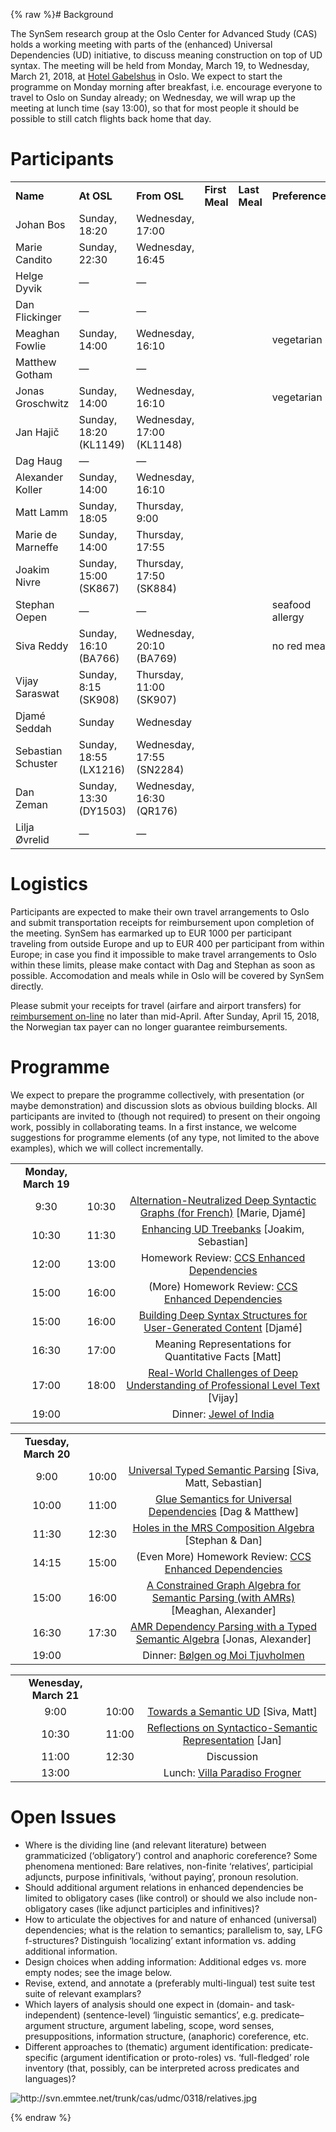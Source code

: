 {% raw %}# Background

The SynSem research group at the Oslo Center for Advanced
Study (CAS) holds a working meeting with parts of the (enhanced)
Universal Dependencies (UD) initiative, to discuss meaning construction
on top of UD syntax. The meeting will be held from Monday, March 19, to
Wednesday, March 21, 2018, at [Hotel
Gabelshus](https://www.nordicchoicehotels.no/hotell/norge/oslo/clarion-collection-hotel-gabelshus/?gclid=EAIaIQobChMIofbQ5_G72AIVHYuyCh3UpQKcEAAYASAAEgKUnfD_BwE)
in Oslo. We expect to start the programme on Monday morning after
breakfast, i.e. encourage everyone to travel to Oslo on Sunday already;
on Wednesday, we will wrap up the meeting at lunch time (say 13:00), so
that for most people it should be possible to still catch flights back
home that day.

# Participants

|                    |                        |                           |                |               |                 |
|--------------------|------------------------|---------------------------|----------------|---------------|-----------------|
| **Name**           | **At OSL**             | **From OSL**              | **First Meal** | **Last Meal** | **Preferences** |
| Johan Bos          | Sunday, 18:20          | Wednesday, 17:00          |                |               |                 |
| Marie Candito      | Sunday, 22:30          | Wednesday, 16:45          |                |               |                 |
| Helge Dyvik        | —                      | —                         |                |               |                 |
| Dan Flickinger     | —                      | —                         |                |               |                 |
| Meaghan Fowlie     | Sunday, 14:00          | Wednesday, 16:10          |                |               | vegetarian      |
| Matthew Gotham     | —                      | —                         |                |               |                 |
| Jonas Groschwitz   | Sunday, 14:00          | Wednesday, 16:10          |                |               | vegetarian      |
| Jan Hajič          | Sunday, 18:20 (KL1149) | Wednesday, 17:00 (KL1148) |                |               |                 |
| Dag Haug           | —                      | —                         |                |               |                 |
| Alexander Koller   | Sunday, 14:00          | Wednesday, 16:10          |                |               |                 |
| Matt Lamm          | Sunday, 18:05          | Thursday, 9:00            |                |               |                 |
| Marie de Marneffe  | Sunday, 14:00          | Thursday, 17:55           |                |               |                 |
| Joakim Nivre       | Sunday, 15:00 (SK867)  | Thursday, 17:50 (SK884)   |                |               |                 |
| Stephan Oepen      | —                      | —                         |                |               | seafood allergy |
| Siva Reddy         | Sunday, 16:10 (BA766)  | Wednesday, 20:10 (BA769)  |                |               | no red meat     |
| Vijay Saraswat     | Sunday, 8:15 (SK908)   | Thursday, 11:00 (SK907)   |                |               |                 |
| Djamé Seddah       | Sunday                 | Wednesday                 |                |               |                 |
| Sebastian Schuster | Sunday, 18:55 (LX1216) | Wednesday, 17:55 (SN2284) |                |               |                 |
| Dan Zeman          | Sunday, 13:30 (DY1503) | Wednesday, 16:30 (QR176)  |                |               |                 |
| Lilja Øvrelid      | —                      | —                         |                |               |                 |

# Logistics

Participants are expected to make their own travel arrangements to Oslo
and submit transportation receipts for reimbursement upon completion of
the meeting. SynSem has earmarked up to EUR 1000 per
participant traveling from outside Europe and up to EUR 400 per
participant from within Europe; in case you find it impossible to make
travel arrangements to Oslo within these limits, please make contact
with Dag and Stephan as soon as possible. Accomodation and meals while
in Oslo will be covered by SynSem directly.

Please submit your receipts for travel (airfare and airport transfers)
for [reimbursement
on-line](https://cas.oslo.no/expense-reimbursement-for-guests/) no later
than mid-April. After Sunday, April 15, 2018, the Norwegian tax payer
can no longer guarantee reimbursements.

# Programme

We expect to prepare the programme collectively, with presentation (or
maybe demonstration) and discussion slots as obvious building blocks.
All participants are invited to (though not required) to present on
their ongoing work, possibly in collaborating teams. In a first
instance, we welcome suggestions for programme elements (of any type,
not limited to the above examples), which we will collect incrementally.

|                      |       |                                                                                                                                             |
|:--------------------:|:-----:|:-------------------------------------------------------------------------------------------------------------------------------------------:|
| **Monday, March 19** |       |                                                                                                                                             |
|         9:30         | 10:30 | [Alternation-Neutralized Deep Syntactic Graphs (for French)](http://svn.emmtee.net/trunk/cas/udmc/0318/candito+seddah.pdf) \[Marie, Djamé\] |
|        10:30         | 11:30 |                [Enhancing UD Treebanks](http://svn.emmtee.net/trunk/cas/udmc/0318/nivre+schuster.pdf) \[Joakim, Sebastian\]                 |
|        12:00         | 13:00 |                            Homework Review: [CCS Enhanced Dependencies](http://logon.emmtee.net/trunk/cas/udmc)                             |
|        15:00         | 16:00 |                          (More) Homework Review: [CCS Enhanced Dependencies](http://svn.emmtee.net/trunk/cas/udmc)                          |
|        15:00         | 16:00 |    [Building Deep Syntax Structures for User-Generated Content](http://svn.emmtee.net/trunk/cas/udmc/0318/seddah+candito.pdf) \[Djamé\]     |
|        16:30         | 17:00 |                                           Meaning Representations for Quantitative Facts \[Matt\]                                           |
|        17:00         | 18:00 | [Real-World Challenges of Deep Understanding of Professional Level Text](http://svn.emmtee.net/trunk/cas/udmc/0318/saraswat.pdf) \[Vijay\]  |
|        19:00         |       |                                              Dinner: [Jewel of India](http://jewelofindia.no/)                                              |

|                       |       |                                                                                                                                             |
|:---------------------:|:-----:|:-------------------------------------------------------------------------------------------------------------------------------------------:|
| **Tuesday, March 20** |       |                                                                                                                                             |
|         9:00          | 10:00 |              [Universal Typed Semantic Parsing](http://svn.emmtee.net/trunk/cas/udmc/0318/reddy.pdf) \[Siva, Matt, Sebastian\]              |
|         10:00         | 11:00 |          [Glue Semantics for Universal Dependencies](http://svn.emmtee.net/trunk/cas/udmc/0318/gotham+haug.pdf) \[Dag & Matthew\]           |
|         11:30         | 12:30 |          [Holes in the MRS Composition Algebra](http://svn.emmtee.net/trunk/cas/udmc/0318/oepen+flickinger.pdf) \[Stephan & Dan\]           |
|         14:15         | 15:00 |                       (Even More) Homework Review: [CCS Enhanced Dependencies](http://svn.emmtee.net/trunk/cas/udmc)                        |
|         15:00         | 16:00 | [A Constrained Graph Algebra for Semantic Parsing (with AMRs)](http://svn.emmtee.net/trunk/cas/udmc/0318/fowlie.pdf) \[Meaghan, Alexander\] |
|         16:30         | 17:30 |    [AMR Dependency Parsing with a Typed Semantic Algebra](http://svn.emmtee.net/trunk/cas/udmc/0318/groschwitz.pdf) \[Jonas, Alexander\]    |
|         19:00         |       |                             Dinner: [Bølgen og Moi Tjuvholmen](https://bolgenogmoi.no/restauranter/tjuvholmen/)                             |

|                        |       |                                                                                                                  |
|:----------------------:|:-----:|:----------------------------------------------------------------------------------------------------------------:|
| **Wenesday, March 21** |       |                                                                                                                  |
|          9:00          | 10:00 |         [Towards a Semantic UD](http://svn.emmtee.net/trunk/cas/udmc/0318/reddy+lamm.pdf) \[Siva, Matt\]         |
|         10:30          | 11:00 | [Reflections on Syntactico-Semantic Representation](http://svn.emmtee.net/trunk/cas/udmc/0318/hajic.pdf) \[Jan\] |
|         11:00          | 12:30 |                                                    Discussion                                                    |
|         13:00          |       |                      Lunch: [Villa Paradiso Frogner](https://www.villaparadisofrogner.no/)                       |

# Open Issues

- Where is the dividing line (and relevant literature) between
grammaticized (‘obligatory’) control and anaphoric coreference? Some
phenomena mentioned: Bare relatives, non-finite ‘relatives’,
participial adjuncts, purpose infinitivals, ‘without paying’,
pronoun resolution.
- Should additional argument relations in enhanced dependencies be
limited to obligatory cases (like control) or should we also include
non-obligatory cases (like adjunct participles and infinitives)?
- How to articulate the objectives for and nature of enhanced
(universal) dependencies; what is the relation to semantics;
parallelism to, say, LFG f-structures? Distinguish ‘localizing’
extant information vs. adding additional information.
- Design choices when adding information: Additional edges vs. more
empty nodes; see the image below.
- Revise, extend, and annotate a (preferably multi-lingual) test suite
test suite of relevant examplars?
- Which layers of analysis should one expect in (domain- and
task-independent) (sentence-level) ‘linguistic semantics’, e.g.
predicate–argument structure, argument labeling, scope, word senses,
presuppositions, information structure, (anaphoric) coreference,
etc.
- Different approaches to (thematic) argument identification:
predicate-specific (argument identification or proto-roles) vs.
‘full-fledged’ role inventory (that, possibly, can be interpreted
across predicates and languages)?

<img src="http://svn.emmtee.net/trunk/cas/udmc/0318/relatives.jpg" title="http://svn.emmtee.net/trunk/cas/udmc/0318/relatives.jpg" class="external_image" alt="http://svn.emmtee.net/trunk/cas/udmc/0318/relatives.jpg" />

<update date omitted for speed>{% endraw %}
